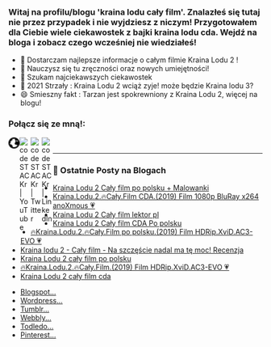 ### Witaj na profilu/blogu 'kraina lodu cały film'. Znalazłeś się tutaj nie przez przypadek i nie wyjdziesz z niczym! Przygotowałem dla Ciebie wiele ciekawostek z bajki kraina lodu cda. Wejdź na bloga i zobacz czego wcześniej nie wiedziałeś!


- 👋 Dostarczam najlepsze informacje o całym filmie Kraina Lodu 2 !
- 🐤 Nauczysz się tu zręczności oraz nowych umiejętności!
- 💭 Szukam najciekawszych ciekawostek
- 💙 2021 Strzały : Kraina Lodu 2 wciąż zyje! może będzie Kraina lodu 3?
- 😄 Smieszny fakt : Tarzan jest spokrewniony z Kraina Lodu 2, więcej na blogu!


### Połącz się ze mną!:

[<img align="left" alt="codeSTACKr.com" width="22px" src="https://raw.githubusercontent.com/iconic/open-iconic/master/svg/globe.svg" />][website]
[<img align="left" alt="codeSTACKr | YouTube" width="22px" src="https://cdn.jsdelivr.net/npm/simple-icons@v3/icons/youtube.svg" />][youtube]
[<img align="left" alt="codeSTACKr | Twitter" width="22px" src="https://cdn.jsdelivr.net/npm/simple-icons@v3/icons/twitter.svg" />][twitter]
[<img align="left" alt="codeSTACKr | LinkedIn" width="22px" src="https://cdn.jsdelivr.net/npm/simple-icons@v3/icons/linkedin.svg" />][linkedin]

<br />


---

### 💬 Ostatnie Posty na Blogach

<!-- BLOG-POST-LIST:START -->
- [Kraina Lodu 2 Cały film po polsku + Malowanki](https://krainaloducda.tumblr.com/post/658771334412779520)
- [Kraina.Lodu.2.🔥Cały.Film CDA.(2019) Film 1080p BluRay x264 anoXmous 💗](https://www.youtube.com/watch?v=sVmF6joZN9w)
- [Kraina Lodu 2 Cały film lektor pl](https://krainaloducda.tumblr.com/post/658438145361297408)
- [Kraina Lodu 2 Cały film CDA Po polsku](https://krainaloducda.tumblr.com/post/658248754402672640)
- [🔥Kraina.Lodu.2.🔥Cały.Film po polsku.(2019) Film HDRip.XviD.AC3-EVO 💗](https://www.youtube.com/watch?v=8XLNOWUVtEE)
- [Kraina lodu 2 - Cały film - Na szczęście nadal ma tę moc! Recenzja](https://krainaloducda.tumblr.com/post/657983594905632768)
- [Kraina Lodu 2 cały film po polsku](https://krainaloducda.tumblr.com/post/657901132627247104)
- [🔥Kraina.Lodu.2.🔥Cały.Film.(2019) Film HDRip.XviD.AC3-EVO 💗](https://www.youtube.com/watch?v=rPNQJjVxYJg)
- [Kraina Lodu 2 cały film cda](https://krainaloducda.tumblr.com/post/657727733089042432)
<!-- BLOG-POST-LIST:END -->


- [Blogspot...](https://krainalodu2.blogspot.com/feeds/posts/default?alt=rss)
- [Wordpress...](https://krainalodufilm.wordpress.com/feed/)
- [Tumblr...](https://krainaloducda.tumblr.com/rss)
- [Webbly...](https://kraina-lodu.weebly.com/1/feed)
- [Todledo...](http://www.toodledo.com/info/news_rss.php)
- [Pinterest...](https://in.pinterest.com/krainaloduogladaj/kraina-lodu-2.rss)


[website]: https://sites.google.com/view/kraina-lodu-caly-film/
[twitter]: https://twitter.com/lodu_kraina
[youtube]: https://www.youtube.com/channel/UCfKA-erPWvZiQk-uaeksNWA
[linkedin]: https://www.linkedin.com/in/kraina-lodu-7a2224218/
